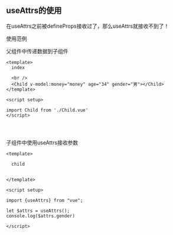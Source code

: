 ## useAttrs的使用

在useAttrs之前被defineProps接收过了，那么useAttrs就接收不到了！



使用范例



父组件中传递数据到子组件

```vue
<template>
  index

  <br />
  <Child v-model:money="money" age="34" gender="男"></Child>
</template>

<script setup>

import Child from './Child.vue'
</script>




```



子组件中使用useAttrs接收参数

```vue
<template>

  child


</template>

<script setup>

import {useAttrs} from "vue";

let $attrs = useAttrs();
console.log($attrs.gender)

</script>


```

